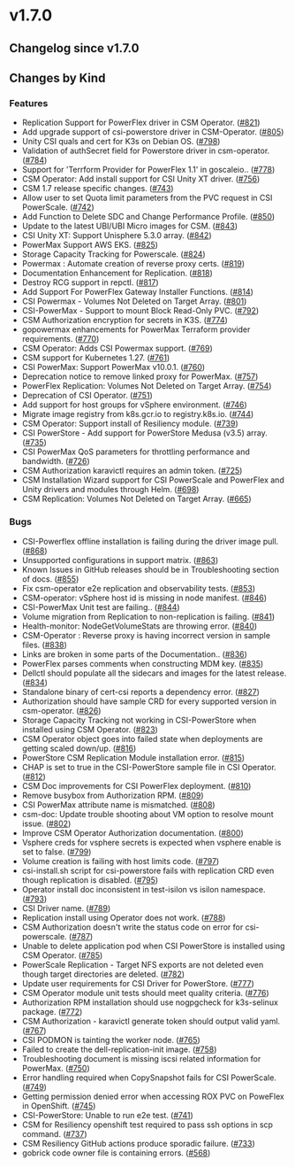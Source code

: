 # v1.7.0 

## Changelog since v1.7.0 

## Changes by Kind 

### Features 

- Replication Support for PowerFlex driver in CSM Operator. ([#821](https://github.com/dell/csm/issues/821))
- Add upgrade support of csi-powerstore driver in CSM-Operator. ([#805](https://github.com/dell/csm/issues/805))
- Unity CSI quals and cert for K3s on Debian OS. ([#798](https://github.com/dell/csm/issues/798))
- Validation of authSecret field for Powerstore driver in csm-operator. ([#784](https://github.com/dell/csm/issues/784))
- Support for 'Terrform Provider for PowerFlex 1.1' in goscaleio.. ([#778](https://github.com/dell/csm/issues/778))
- CSM Operator: Add install support for CSI Unity XT driver. ([#756](https://github.com/dell/csm/issues/756))
- CSM 1.7 release specific changes. ([#743](https://github.com/dell/csm/issues/743))
- Allow user to set Quota limit parameters from the PVC request in CSI PowerScale. ([#742](https://github.com/dell/csm/issues/742))
- Add Function to Delete SDC and Change Performance Profile. ([#850](https://github.com/dell/csm/issues/850))
- Update to the latest UBI/UBI Micro images for CSM. ([#843](https://github.com/dell/csm/issues/843))
- CSI Unity XT: Support Unisphere 5.3.0 array. ([#842](https://github.com/dell/csm/issues/842))
- PowerMax Support AWS EKS. ([#825](https://github.com/dell/csm/issues/825))
- Storage Capacity Tracking for Powerscale. ([#824](https://github.com/dell/csm/issues/824))
- Powermax : Automate creation of reverse proxy certs. ([#819](https://github.com/dell/csm/issues/819))
- Documentation Enhancement for Replication. ([#818](https://github.com/dell/csm/issues/818))
- Destroy RCG support in repctl. ([#817](https://github.com/dell/csm/issues/817))
- Add Support For PowerFlex Gateway Installer Functions. ([#814](https://github.com/dell/csm/issues/814))
- CSI Powermax - Volumes Not Deleted on Target Array. ([#801](https://github.com/dell/csm/issues/801))
- CSI-PowerMax - Support to mount Block Read-Only PVC. ([#792](https://github.com/dell/csm/issues/792))
- CSM Authorization encryption for secrets in K3S. ([#774](https://github.com/dell/csm/issues/774))
- gopowermax enhancements for PowerMax Terraform provider requirements. ([#770](https://github.com/dell/csm/issues/770))
- CSM Operator: Adds CSI Powermax support. ([#769](https://github.com/dell/csm/issues/769))
- CSM support for Kubernetes 1.27. ([#761](https://github.com/dell/csm/issues/761))
- CSI PowerMax: Support PowerMax v10.0.1. ([#760](https://github.com/dell/csm/issues/760))
- Deprecation notice to remove linked proxy for PowerMax. ([#757](https://github.com/dell/csm/issues/757))
- PowerFlex Replication: Volumes Not Deleted on Target Array. ([#754](https://github.com/dell/csm/issues/754))
- Deprecation of CSI Operator. ([#751](https://github.com/dell/csm/issues/751))
- Add support for host groups for vSphere environment. ([#746](https://github.com/dell/csm/issues/746))
- Migrate image registry from k8s.gcr.io to  registry.k8s.io. ([#744](https://github.com/dell/csm/issues/744))
- CSM Operator: Support install of Resiliency module. ([#739](https://github.com/dell/csm/issues/739))
- CSI PowerStore - Add support for PowerStore Medusa (v3.5) array. ([#735](https://github.com/dell/csm/issues/735))
- CSI PowerMax QoS parameters for throttling performance and bandwidth. ([#726](https://github.com/dell/csm/issues/726))
- CSM Authorization karavictl requires an admin token. ([#725](https://github.com/dell/csm/issues/725))
- CSM Installation Wizard support for CSI PowerScale and PowerFlex and Unity drivers and modules through Helm. ([#698](https://github.com/dell/csm/issues/698))
- CSM Replication: Volumes Not Deleted on Target Array. ([#665](https://github.com/dell/csm/issues/665))

### Bugs 

- CSI-Powerflex offline installation is failing during the driver image pull. ([#868](https://github.com/dell/csm/issues/868))
- Unsupported configurations in support matrix. ([#863](https://github.com/dell/csm/issues/863))
- Known Issues in GitHub releases should be in Troubleshooting section of docs. ([#855](https://github.com/dell/csm/issues/855))
- Fix csm-operator e2e replication and observability tests. ([#853](https://github.com/dell/csm/issues/853))
- CSM-operator: vSphere host id is missing in node manifest. ([#846](https://github.com/dell/csm/issues/846))
- CSI-PowerMax Unit test are failing.. ([#844](https://github.com/dell/csm/issues/844))
- Volume migration from Replication to non-replication is failing. ([#841](https://github.com/dell/csm/issues/841))
- Health-monitor: NodeGetVolumeStats are throwing error. ([#840](https://github.com/dell/csm/issues/840))
- CSM-Operator : Reverse proxy is having incorrect version in sample files. ([#838](https://github.com/dell/csm/issues/838))
- Links are broken in some parts of the Documentation.. ([#836](https://github.com/dell/csm/issues/836))
- PowerFlex parses comments when constructing MDM key. ([#835](https://github.com/dell/csm/issues/835))
- Dellctl should populate all the sidecars and images for the latest release. ([#834](https://github.com/dell/csm/issues/834))
- Standalone binary of cert-csi reports a dependency error. ([#827](https://github.com/dell/csm/issues/827))
- Authorization should have sample CRD for every supported version in csm-operator. ([#826](https://github.com/dell/csm/issues/826))
- Storage Capacity Tracking not working in CSI-PowerStore when installed using CSM Operator. ([#823](https://github.com/dell/csm/issues/823))
- CSM Operator object goes into failed state when deployments are getting scaled down/up. ([#816](https://github.com/dell/csm/issues/816))
- PowerStore CSM Replication Module installation error. ([#815](https://github.com/dell/csm/issues/815))
- CHAP is set to true in the CSI-PowerStore sample file in CSI Operator. ([#812](https://github.com/dell/csm/issues/812))
- CSM Doc improvements for CSI PowerFlex deployment. ([#810](https://github.com/dell/csm/issues/810))
- Remove busybox from Authorization RPM. ([#809](https://github.com/dell/csm/issues/809))
- CSI PowerMax attribute name is mismatched. ([#808](https://github.com/dell/csm/issues/808))
- csm-doc: Update trouble shooting about VM option to resolve mount issue. ([#802](https://github.com/dell/csm/issues/802))
- Improve CSM Operator Authorization documentation. ([#800](https://github.com/dell/csm/issues/800))
- Vsphere creds for vsphere secrets is expected when vsphere enable is set to false. ([#799](https://github.com/dell/csm/issues/799))
- Volume creation is failing with host limits code. ([#797](https://github.com/dell/csm/issues/797))
- csi-install.sh script for csi-powerstore fails with replication CRD even though replication is disabled. ([#795](https://github.com/dell/csm/issues/795))
- Operator install doc inconsistent in test-isilon vs isilon namespace. ([#793](https://github.com/dell/csm/issues/793))
- CSI Driver name. ([#789](https://github.com/dell/csm/issues/789))
- Replication install using Operator does not work. ([#788](https://github.com/dell/csm/issues/788))
- CSM Authorization doesn't write the status code on error for csi-powerscale. ([#787](https://github.com/dell/csm/issues/787))
- Unable to delete application pod when CSI PowerStore is installed using CSM Operator. ([#785](https://github.com/dell/csm/issues/785))
- PowerScale Replication - Target NFS exports are not deleted even though target directories are deleted. ([#782](https://github.com/dell/csm/issues/782))
- Update user requirements for CSI Driver for PowerStore. ([#777](https://github.com/dell/csm/issues/777))
- CSM Operator module unit tests should meet quality criteria. ([#776](https://github.com/dell/csm/issues/776))
- Authorization RPM installation should use nogpgcheck for k3s-selinux package. ([#772](https://github.com/dell/csm/issues/772))
- CSM Authorization - karavictl generate token should output valid yaml. ([#767](https://github.com/dell/csm/issues/767))
- CSI PODMON is tainting the worker node. ([#765](https://github.com/dell/csm/issues/765))
- Failed to create the dell-replication-init  image. ([#758](https://github.com/dell/csm/issues/758))
- Troubleshooting document is missing iscsi related information for PowerMax. ([#750](https://github.com/dell/csm/issues/750))
- Error handling required when CopySnapshot fails for CSI PowerScale. ([#749](https://github.com/dell/csm/issues/749))
- Getting permission denied error when accessing ROX PVC on PoweFlex in OpenShift. ([#745](https://github.com/dell/csm/issues/745))
- CSI-PowerStore: Unable to run e2e test. ([#741](https://github.com/dell/csm/issues/741))
- CSM for Resiliency openshift test required to pass ssh options in scp command. ([#737](https://github.com/dell/csm/issues/737))
- CSM Resiliency GitHub actions produce sporadic failure. ([#733](https://github.com/dell/csm/issues/733))
- gobrick code owner file is containing errors. ([#568](https://github.com/dell/csm/issues/568))

